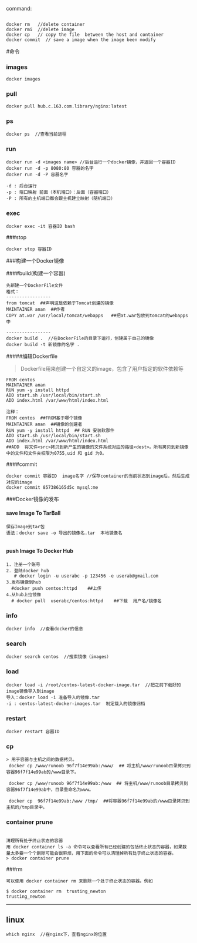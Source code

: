 command:

```

docker rm   //delete container
docker rmi  //delete image
docker cp   // copy the file  between the host and container
docker commit  // save a image when the image been modify
```

#命令

### images

```
docker images
```

### pull

```shell
docker pull hub.c.163.com.library/nginx:latest
```

### ps

```
docker ps  //查看当前进程
```

### run

```
docker run -d <images name> //后台运行一个docker镜像，并返回一个容器ID
docker run -d -p 8080:80 容器的名字
docker run -d -P 容器名字

-d : 后台运行
-p : 端口映射 前面（本机端口）：后面（容器端口）
-P : 所有的主机端口都会跟主机建立映射（随机端口）

```

### exec

```
docker exec -it 容器ID bash
```

###stop	

```
docker stop 容器ID
```

###构建一个Docker镜像

####build(构建一个容器)

``` 
先新建一个DockerFile文件
格式：
-----------------
from tomcat  ##声明这是依赖于Tomcat创建的镜像
MAINTAINER anan  ##作者
COPY at.war /usr/local/tomcat/webapps   ##把at.war包放到tomcat的webapps中

-----------------
docker build .  //在DockerFile的目录下运行，创建属于自己的镜像
docker build -t 新镜像的名字 .

```

#####编辑Dockerfile

> Dockerfile用来创建一个自定义的image，包含了用户指定的软件依赖等

```
FROM centos
MAINTAINER anan
RUN yum -y install httpd
ADD start.sh /usr/local/bin/start.sh
ADD index.html /var/www/html/index.html

注释：
FROM centos  ##FROM基于哪个镜像
MAINTAINER anan  ##镜像的创建者
RUN yum -y install httpd  ## RUN 安装软那件
ADD start.sh /usr/local/bin/start.sh  
ADD index.html /var/www/html/index.html
##ADD  将文件<src>拷贝到新产生的镜像的文件系统对应的路径<dest>。所有拷贝到新镜像中的文件和文件夹权限为0755,uid 和 gid 为0。
```

####commit

```
docker commit 容器ID  image名字 //保存container的当前状态到image后，然后生成对应的image
docker commit 857386165d5c mysql:me
```

###Docker镜像的发布

#### save Image To TarBall

```
保存Image到tar包
语法：docker save -o 导出的镜像名.tar  本地镜像名


```

#### push Image To Docker Hub

```
1. 注册一个账号
2. 登陆docker hub
   # docker login -u userabc -p 123456 -e userab@gmail.com
3.发布镜像到hub
  #docker push centos:httpd    ##上传
4.从hub上拉镜像                       
  # docker pull  userabc/centos:httpd    ##下载  用户名/镜像名
```

### info

```
docker info  //查看docker的信息
```

### search

```
docker search centos  //搜索镜像（images）
```

### load

```
docker load -i /root/centos-latest-docker-image.tar  //把之前下载好的image镜像导入到image
导入：docker load -i 准备导入的镜像.tar
-i : centos-latest-docker-images.tar  制定载入的镜像归档
```

### restart

```
docker restart 容器ID
```

### cp

```
> 用于容器与主机之间的数据拷贝。
 docker cp /www/runoob 96f7f14e99ab:/www/  ## 将主机/www/runoob目录拷贝到容器96f7f14e99ab的/www目录下。
 
 docker cp /www/runoob 96f7f14e99ab:/www  ## 将主机/www/runoob目录拷贝到容器96f7f14e99ab中，目录重命名为www。
 
 docker cp  96f7f14e99ab:/www /tmp/  ##将容器96f7f14e99ab的/www目录拷贝到主机的/tmp目录中。
```

###  container prune

```

清理所有处于终止状态的容器
用 docker container ls -a 命令可以查看所有已经创建的包括终止状态的容器，如果数量太多要一个个删除可能会很麻烦，用下面的命令可以清理掉所有处于终止状态的容器。
> docker container prune
```

###rm

```
可以使用 docker container rm 来删除一个处于终止状态的容器。例如

$ docker container rm  trusting_newton
trusting_newton
```



***

## linux

```
which nginx  //在nginx下，查看nginx的位置
```
